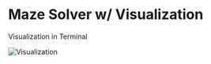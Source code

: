 # Maze Solver w/ Visualization

Visualization in Terminal

![Visualization](https://raw.githubusercontent.com/colbysprague/MazeSolverPy/main/assets/116236720/00b3ea9d-4f1a-4af6-b794-f8ba22f2d609.gif)
